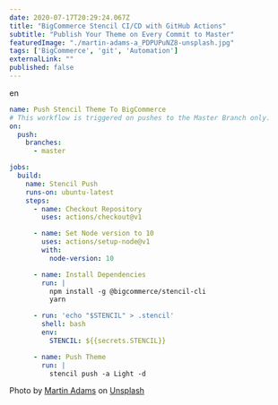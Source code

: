 ```yaml
---
date: 2020-07-17T20:29:24.067Z
title: "BigCommerce Stencil CI/CD with GitHub Actions" 
subtitle: "Publish Your Theme on Every Commit to Master"
featuredImage: "./martin-adams-a_PDPUPuNZ8-unsplash.jpg"
tags: ['BigCommerce', 'git', 'Automation']
externalLink: ""
published: false
---
```

en
```yml
name: Push Stencil Theme To BigCommerce
# This workflow is triggered on pushes to the Master Branch only.
on:
  push:
    branches:
      - master

jobs:
  build:
    name: Stencil Push
    runs-on: ubuntu-latest
    steps:
      - name: Checkout Repository
        uses: actions/checkout@v1

      - name: Set Node version to 10
        uses: actions/setup-node@v1
        with:
          node-version: 10

      - name: Install Dependencies
        run: |
          npm install -g @bigcommerce/stencil-cli
          yarn

      - run: 'echo "$STENCIL" > .stencil'
        shell: bash
        env:
          STENCIL: ${{secrets.STENCIL}}

      - name: Push Theme
        run: |
          stencil push -a Light -d
```


<span>Photo by <a href="https://unsplash.com/@martinadams?utm_source=unsplash&amp;utm_medium=referral&amp;utm_content=creditCopyText">Martin Adams</a> on <a href="https://unsplash.com/s/photos/piping?utm_source=unsplash&amp;utm_medium=referral&amp;utm_content=creditCopyText">Unsplash</a></span>